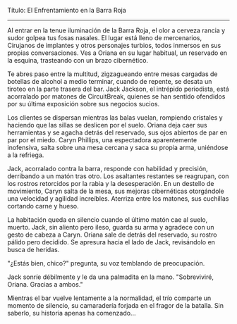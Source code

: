 Título: El Enfrentamiento en la Barra Roja

---

Al entrar en la tenue iluminación de la Barra Roja, el olor a cerveza rancia y sudor golpea tus fosas nasales. El lugar está lleno de mercenarios, Cirujanos de implantes y otros personajes turbios, todos inmersos en sus propias conversaciones. Ves a Oriana en su lugar habitual, un reservado en la esquina, trasteando con un brazo cibernético.

Te abres paso entre la multitud, zigzagueando entre mesas cargadas de botellas de alcohol a medio terminar, cuando de repente, se desata un tiroteo en la parte trasera del bar. Jack Jackson, el intrépido periodista, está acorralado por matones de CircuitBreak, quienes se han sentido ofendidos por su última exposición sobre sus negocios sucios.

Los clientes se dispersan mientras las balas vuelan, rompiendo cristales y haciendo que las sillas se deslicen por el suelo. Oriana deja caer sus herramientas y se agacha detrás del reservado, sus ojos abiertos de par en par por el miedo. Caryn Phillips, una espectadora aparentemente inofensiva, salta sobre una mesa cercana y saca su propia arma, uniéndose a la refriega.

Jack, acorralado contra la barra, responde con habilidad y precisión, derribando a un matón tras otro. Los asaltantes restantes se reagrupan, con los rostros retorcidos por la rabia y la desesperación. En un destello de movimiento, Caryn salta de la mesa, sus mejoras cibernéticas otorgándole una velocidad y agilidad increíbles. Aterriza entre los matones, sus cuchillas cortando carne y hueso.

La habitación queda en silencio cuando el último matón cae al suelo, muerto. Jack, sin aliento pero ileso, guarda su arma y agradece con un gesto de cabeza a Caryn. Oriana sale de detrás del reservado, su rostro pálido pero decidido. Se apresura hacia el lado de Jack, revisándolo en busca de heridas.

"¿Estás bien, chico?" pregunta, su voz temblando de preocupación.

Jack sonríe débilmente y le da una palmadita en la mano. "Sobreviviré, Oriana. Gracias a ambos."

Mientras el bar vuelve lentamente a la normalidad, el trío comparte un momento de silencio, su camaradería forjada en el fragor de la batalla. Sin saberlo, su historia apenas ha comenzado...
